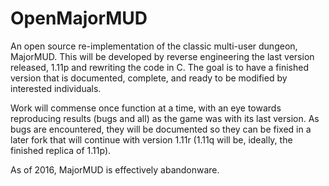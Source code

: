 # OpenMajorMUD
An open source re-implementation of the classic multi-user dungeon, MajorMUD. This will be developed by reverse engineering the last version released, 1.11p and rewriting the code in C. The goal is to have a finished version that is documented, complete, and ready to be modified by interested individuals. 

Work will commense once function at a time, with an eye towards reproducing results (bugs and all) as the game was with its last version. As bugs are encountered, they will be documented so they can be fixed in a later fork that will continue with version 1.11r (1.11q will be, ideally, the finished replica of 1.11p).

As of 2016, MajorMUD is effectively abandonware. 
